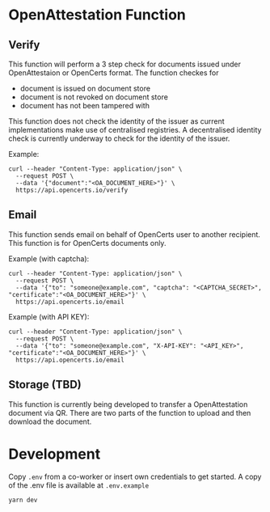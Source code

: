 # OpenAttestation Function

## Verify

This function will perform a 3 step check for documents issued under OpenAttestaion or OpenCerts format. The function checkes for

- document is issued on document store
- document is not revoked on document store
- document has not been tampered with

This function does not check the identity of the issuer as current implementations make use of centralised registries. A decentralised identity check is currently underway to check for the identity of the issuer.

Example:

```
curl --header "Content-Type: application/json" \
  --request POST \
  --data '{"document":"<OA_DOCUMENT_HERE>"}' \
  https://api.opencerts.io/verify
```

## Email

This function sends email on behalf of OpenCerts user to another recipient. This function is for OpenCerts documents only.

Example (with captcha):

```
curl --header "Content-Type: application/json" \
  --request POST \
  --data '{"to": "someone@example.com", "captcha": "<CAPTCHA_SECRET>", "certificate":"<OA_DOCUMENT_HERE>"}' \
  https://api.opencerts.io/email
```

Example (with API KEY):

```
curl --header "Content-Type: application/json" \
  --request POST \
  --data '{"to": "someone@example.com", "X-API-KEY": "<API_KEY>", "certificate":"<OA_DOCUMENT_HERE>"}' \
  https://api.opencerts.io/email
```

## Storage (TBD)

This function is currently being developed to transfer a OpenAttestation document via QR. There are two parts of the function to upload and then download the document. 

# Development

Copy `.env` from a co-worker or insert own credentials to get started. A copy of the .env file is available at `.env.example`

```
yarn dev
```
